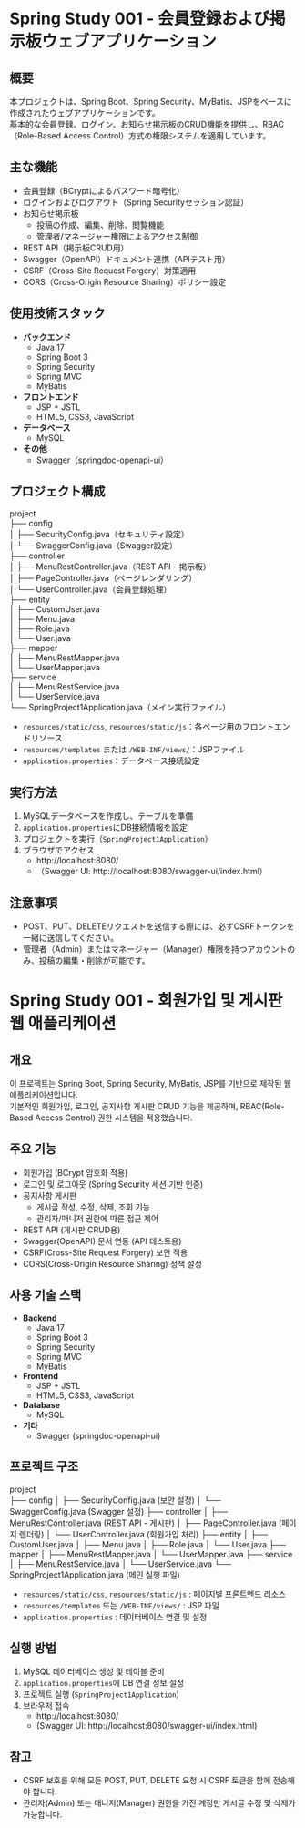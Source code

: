 # Spring Study 001 - 会員登録および掲示板ウェブアプリケーション

## 概要
本プロジェクトは、Spring Boot、Spring Security、MyBatis、JSPをベースに作成されたウェブアプリケーションです。  
基本的な会員登録、ログイン、お知らせ掲示板のCRUD機能を提供し、RBAC（Role-Based Access Control）方式の権限システムを適用しています。

## 主な機能
- 会員登録（BCryptによるパスワード暗号化）
- ログインおよびログアウト（Spring Securityセッション認証）
- お知らせ掲示板
  - 投稿の作成、編集、削除、閲覧機能
  - 管理者/マネージャー権限によるアクセス制御
- REST API（掲示板CRUD用）
- Swagger（OpenAPI）ドキュメント連携（APIテスト用）
- CSRF（Cross-Site Request Forgery）対策適用
- CORS（Cross-Origin Resource Sharing）ポリシー設定

## 使用技術スタック
- **バックエンド**
  - Java 17
  - Spring Boot 3
  - Spring Security
  - Spring MVC
  - MyBatis
- **フロントエンド**
  - JSP + JSTL
  - HTML5, CSS3, JavaScript
- **データベース**
  - MySQL
- **その他**
  - Swagger（springdoc-openapi-ui）

## プロジェクト構成
project  
├── config  
│   ├── SecurityConfig.java（セキュリティ設定）  
│   └── SwaggerConfig.java（Swagger設定）  
├── controller  
│   ├── MenuRestController.java（REST API - 掲示板）  
│   ├── PageController.java（ページレンダリング）  
│   └── UserController.java（会員登録処理）  
├── entity  
│   ├── CustomUser.java  
│   ├── Menu.java  
│   ├── Role.java  
│   └── User.java  
├── mapper  
│   ├── MenuRestMapper.java  
│   └── UserMapper.java  
├── service  
│   ├── MenuRestService.java  
│   └── UserService.java  
└── SpringProject1Application.java（メイン実行ファイル）

- `resources/static/css`, `resources/static/js`：各ページ用のフロントエンドリソース
- `resources/templates` または `/WEB-INF/views/`：JSPファイル
- `application.properties`：データベース接続設定

## 実行方法
1. MySQLデータベースを作成し、テーブルを準備
2. `application.properties`にDB接続情報を設定
3. プロジェクトを実行（`SpringProject1Application`）
4. ブラウザでアクセス
   - http://localhost:8080/
   - （Swagger UI: http://localhost:8080/swagger-ui/index.html）

## 注意事項
- POST、PUT、DELETEリクエストを送信する際には、必ずCSRFトークンを一緒に送信してください。
- 管理者（Admin）またはマネージャー（Manager）権限を持つアカウントのみ、投稿の編集・削除が可能です。



# Spring Study 001 - 회원가입 및 게시판 웹 애플리케이션

## 개요
이 프로젝트는 Spring Boot, Spring Security, MyBatis, JSP를 기반으로 제작된 웹 애플리케이션입니다.  
기본적인 회원가입, 로그인, 공지사항 게시판 CRUD 기능을 제공하며, RBAC(Role-Based Access Control) 권한 시스템을 적용했습니다.

## 주요 기능
- 회원가입 (BCrypt 암호화 적용)
- 로그인 및 로그아웃 (Spring Security 세션 기반 인증)
- 공지사항 게시판
  - 게시글 작성, 수정, 삭제, 조회 기능
  - 관리자/매니저 권한에 따른 접근 제어
- REST API (게시판 CRUD용)
- Swagger(OpenAPI) 문서 연동 (API 테스트용)
- CSRF(Cross-Site Request Forgery) 보안 적용
- CORS(Cross-Origin Resource Sharing) 정책 설정

## 사용 기술 스택
- **Backend**
  - Java 17
  - Spring Boot 3
  - Spring Security
  - Spring MVC
  - MyBatis
- **Frontend**
  - JSP + JSTL
  - HTML5, CSS3, JavaScript
- **Database**
  - MySQL
- **기타**
  - Swagger (springdoc-openapi-ui)

## 프로젝트 구조
project<br>
├── config
│ ├── SecurityConfig.java (보안 설정)
│ └── SwaggerConfig.java (Swagger 설정)
├── controller
│ ├── MenuRestController.java (REST API - 게시판)
│ ├── PageController.java (페이지 렌더링)
│ └── UserController.java (회원가입 처리)
├── entity
│ ├── CustomUser.java
│ ├── Menu.java
│ ├── Role.java
│ └── User.java
├── mapper
│ ├── MenuRestMapper.java
│ └── UserMapper.java
├── service
│ ├── MenuRestService.java
│ └── UserService.java
└── SpringProject1Application.java (메인 실행 파일)


- `resources/static/css`, `resources/static/js` : 페이지별 프론트엔드 리소스
- `resources/templates` 또는 `/WEB-INF/views/` : JSP 파일
- `application.properties` : 데이터베이스 연결 및 설정

## 실행 방법
1. MySQL 데이터베이스 생성 및 테이블 준비
2. `application.properties`에 DB 연결 정보 설정
3. 프로젝트 실행 (`SpringProject1Application`)
4. 브라우저 접속
   - http://localhost:8080/
   - (Swagger UI: http://localhost:8080/swagger-ui/index.html)

## 참고
- CSRF 보호를 위해 모든 POST, PUT, DELETE 요청 시 CSRF 토큰을 함께 전송해야 합니다.
- 관리자(Admin) 또는 매니저(Manager) 권한을 가진 계정만 게시글 수정 및 삭제가 가능합니다.

